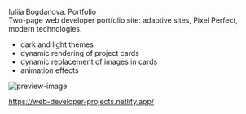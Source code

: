 Iuliia Bogdanova. Portfolio  
Two-page web developer portfolio site: adaptive sites, Pixel Perfect, modern technologies.  
- dark and light themes
- dynamic rendering of project cards
- dynamic replacement of images in cards
- animation effects
  
![preview-image](https://github.com/user-attachments/assets/efc986b2-1509-4bc3-959e-bc07cafe36ed)  

https://web-developer-projects.netlify.app/
